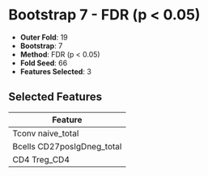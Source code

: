 # Bootstrap 7 - FDR (p < 0.05)

- **Outer Fold**: 19
- **Bootstrap**: 7
- **Method**: FDR (p < 0.05)
- **Fold Seed**: 66
- **Features Selected**: 3

## Selected Features

| Feature |
|---------|
| Tconv naive_total |
| Bcells CD27posIgDneg_total |
| CD4 Treg_CD4 |
